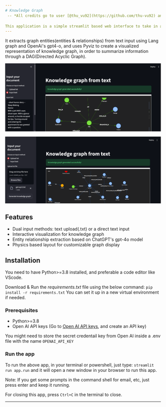 ```yaml
---
# Knowledge Graph
 -- *All credits go to user [@thu_vu92](https://github.com/thu-vu92) and reddit*

This application is a simple streamlit based web interface to take in any summarized text data for a show,movie or any other media for which we have a synopsis.
---
```

It extracts graph entities(entities & relationships) from text input using Lang graph and OpenAi's gpt4-o, and uses Pyviz to create a visualized representation of knowledge graph, in order to summarize information through a DAG(Directed Acyclic Graph).

![Screenshot-app-run-1](input_text_opt_streamlit.png)

![Screenshot-app-run-2](upload_text_opt_streamlit.png)

## Features
- Dual input methods: text upload(.txt) or a direct text input
- Interactive visualization for knowledge graph
- Entity relationship extraction based on ChatGPT's gpt-4o model
- Physics based layout for customizable graph display

## Installation
You need to have Python>=3.8 installed, and preferable a code editor like VScode.

Download & Run the *requirements.txt* file using the below command:
`pip install -r requirements.txt`
You can set it up in a new virtual environment if needed.

### Prerequisites
- Python>=3.8
- Open AI API keys (Go to [Open AI API keys](https://platform.openai.com/account/api-keys), and create an API key)

You might need to store the secret credentail key from Open AI inside a .env file with the name `OPENAI_API_KEY`

### Run the app
To run the above app, in your terminal or powershell, just type:
`streamlit run app.run`
and it will open a new window in your browser to run this app. 

Note: If you get some prompts in the command shell for email, etc, just press enter and keep it running.

For closing this app, press `Ctrl+C` in the terminal to close.

---

